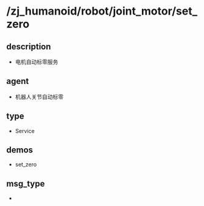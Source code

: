 # /zj_humanoid/robot/joint_motor/set_zero

## description
- 电机自动标零服务

## agent
- 机器人关节自动标零

## type
- Service

## demos
- set_zero

## msg_type
- [](../../../../../zj_humanoid_types.md#)

